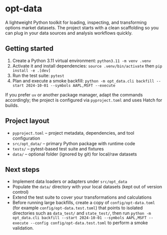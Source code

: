 # opt-data

A lightweight Python toolkit for loading, inspecting, and transforming options market datasets. The project starts with a clean scaffolding so you can plug in your data sources and analysis workflows quickly.

## Getting started

1. Create a Python 3.11 virtual environment: `python3.11 -m venv .venv`
2. Activate it and install dependencies: `source .venv/bin/activate` then `pip install -e .[dev]`
3. Run the test suite: `pytest`
4. Plan and execute a smoke backfill: `python -m opt_data.cli backfill --start 2024-10-01 --symbols AAPL,MSFT --execute`

If you prefer `uv` or another package manager, adapt the commands accordingly; the project is configured via `pyproject.toml` and uses Hatch for builds.

## Project layout

- `pyproject.toml` – project metadata, dependencies, and tool configuration
- `src/opt_data/` – primary Python package with runtime code
- `tests/` – pytest-based test suite and fixtures
- `data/` – optional folder (ignored by git) for local/raw datasets

## Next steps

- Implement data loaders or adapters under `src/opt_data`
- Populate the `data/` directory with your local datasets (kept out of version control)
- Extend the test suite to cover your transformations and calculations
- Before running large backfills, create a copy of `config/opt-data.toml` (for example `config/opt-data.test.toml`) that points to isolated directories such as `data_test/` and `state_test/`, then run `python -m opt_data.cli backfill --start 2024-10-01 --symbols AAPL,MSFT --execute --config config/opt-data.test.toml` to perform a smoke validation.
